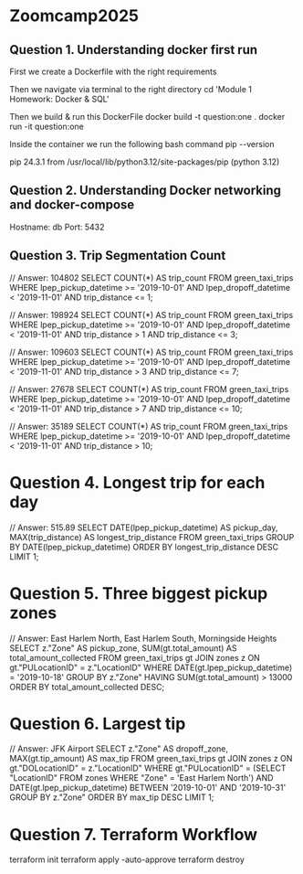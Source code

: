 # Zoomcamp2025

## Question 1. Understanding docker first run
First we create a Dockerfile with the right requirements

Then we navigate via terminal to the right directory
    cd 'Module 1 Homework: Docker & SQL'

Then we build & run this DockerFile
    docker build -t question:one .
    docker run -it question:one

Inside the container we run the following bash command
    pip --version

pip 24.3.1 from /usr/local/lib/python3.12/site-packages/pip (python 3.12)


## Question 2. Understanding Docker networking and docker-compose
Hostname: db
Port: 5432

## Question 3. Trip Segmentation Count
// Answer: 104802
SELECT COUNT(*) AS trip_count
FROM green_taxi_trips
WHERE lpep_pickup_datetime >= '2019-10-01' 
  AND lpep_dropoff_datetime < '2019-11-01'
  AND trip_distance <= 1;

// Answer: 198924
SELECT COUNT(*) AS trip_count
FROM green_taxi_trips
WHERE lpep_pickup_datetime >= '2019-10-01' 
  AND lpep_dropoff_datetime < '2019-11-01'
  AND trip_distance > 1 
  AND trip_distance <= 3;

// Answer: 109603
SELECT COUNT(*) AS trip_count
FROM green_taxi_trips
WHERE lpep_pickup_datetime >= '2019-10-01' 
  AND lpep_dropoff_datetime < '2019-11-01'
  AND trip_distance > 3 
  AND trip_distance <= 7;

// Answer: 27678
SELECT COUNT(*) AS trip_count
FROM green_taxi_trips
WHERE lpep_pickup_datetime >= '2019-10-01' 
  AND lpep_dropoff_datetime < '2019-11-01'
  AND trip_distance > 7 
  AND trip_distance <= 10;

// Answer: 35189
SELECT COUNT(*) AS trip_count
FROM green_taxi_trips
WHERE lpep_pickup_datetime >= '2019-10-01' 
  AND lpep_dropoff_datetime < '2019-11-01'
  AND trip_distance > 10;


# Question 4. Longest trip for each day
// Answer: 515.89
SELECT 
    DATE(lpep_pickup_datetime) AS pickup_day,
    MAX(trip_distance) AS longest_trip_distance
FROM 
    green_taxi_trips
GROUP BY 
    DATE(lpep_pickup_datetime)
ORDER BY 
    longest_trip_distance DESC
LIMIT 1;

# Question 5. Three biggest pickup zones
// Answer: East Harlem North, East Harlem South, Morningside Heights
SELECT 
    z."Zone" AS pickup_zone,
    SUM(gt.total_amount) AS total_amount_collected
FROM 
    green_taxi_trips gt
JOIN 
    zones z ON gt."PULocationID" = z."LocationID"
WHERE 
    DATE(gt.lpep_pickup_datetime) = '2019-10-18'
GROUP BY 
    z."Zone"
HAVING 
    SUM(gt.total_amount) > 13000
ORDER BY 
    total_amount_collected DESC;


# Question 6. Largest tip
// Answer: JFK Airport
SELECT 
    z."Zone" AS dropoff_zone,
    MAX(gt.tip_amount) AS max_tip
FROM 
    green_taxi_trips gt
JOIN 
    zones z ON gt."DOLocationID" = z."LocationID"
WHERE 
    gt."PULocationID" = (SELECT "LocationID" FROM zones WHERE "Zone" = 'East Harlem North')
    AND DATE(gt.lpep_pickup_datetime) BETWEEN '2019-10-01' AND '2019-10-31'
GROUP BY 
    z."Zone"
ORDER BY 
    max_tip DESC
LIMIT 1;


# Question 7. Terraform Workflow
terraform init
terraform apply -auto-approve
terraform destroy